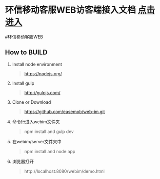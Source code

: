 环信移动客服WEB访客端接入文档 [点击进入](http://docs.easemob.com/cs/300visitoraccess/20webplugin)
==============================



#环信移动客服WEB

## How to BUILD

1.	Install node environment
	> https://nodejs.org/

2. 	Install gulp
	> http://gulpjs.com/

3.  Clone or Download  
	>https://github.com/easemob/web-im.git

4.  命令行进入webim文件夹 
	>npm install and gulp dev

5.  在webim/server文件夹中 
	>npm install and  node app

6.  浏览器打开
	>http://localhost:8080/webim/demo.html
